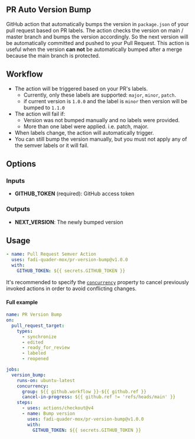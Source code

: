 ## PR Auto Version Bump
GitHub action that automatically bumps the version in `package.json` of your pull request based on PR labels. The action checks the version on main / master branch and bumps the version accordingly. So the next version will be automatically committed and pushed to your Pull Request.
This action is useful when the version **can not** be automatically bumped after a merge because the main branch is protected.

## Workflow
* The action will be triggered based on your PR's labels.
  * Currently, only these labels are supported: `major`, `minor`, `patch`.
  * if current version is `1.0.0` and the label is `minor` then version will be bumped to `1.1.0`
* The action will fail if:
  * Version was not bumped manually and no labels were provided.
  * More than one label were applied. i.e. patch, major.
* When labels change, the action will automatically trigger.
* You can still bump the version manually, but you must not apply any of the semver labels or it will fail.

## Options
### Inputs
* **GITHUB_TOKEN** (required): GitHub access token
### Outputs
* **NEXT_VERSION**: The newly bumped version

## Usage
```yaml
- name: Pull Request Semver Action
  uses: fadi-quader-mox/pr-version-bump@v1.0.0
  with:
    GITHUB_TOKEN: ${{ secrets.GITHUB_TOKEN }}
```
It's recommended to specify the [`concurrency`](https://docs.github.com/en/actions/using-jobs/using-concurrency) property to cancel previously invoked actions in order to avoid conflicting changes.

#### Full example
```yaml
name: PR Version Bump
on:
  pull_request_target:
    types:
      - synchronize
      - edited
      - ready_for_review
      - labeled
      - reopened

jobs:
  version_bump:
    runs-on: ubuntu-latest
    concurrency:
      group: ${{ github.workflow }}-${{ github.ref }}
      cancel-in-progress: ${{ github.ref != 'refs/heads/main' }}
    steps:
      - uses: actions/checkout@v4
      - name: Bump version
        uses: fadi-quader-mox/pr-version-bump@v1.0.0
        with:
          GITHUB_TOKEN: ${{ secrets.GITHUB_TOKEN }}
```
